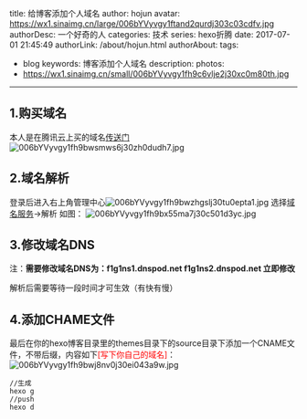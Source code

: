 title: 给博客添加个人域名
author: hojun
avatar: https://wx1.sinaimg.cn/large/006bYVyvgy1ftand2qurdj303c03cdfv.jpg
authorDesc: 一个好奇的人
categories: 技术
series: hexo折腾
date: 2017-07-01 21:45:49
authorLink: /about/hojun.html
authorAbout:
tags:
 - blog
keywords: 博客添加个人域名
description:
photos:
 - https://wx1.sinaimg.cn/small/006bYVyvgy1fh9c6vlje2j30xc0m80th.jpg
---
## **1.购买域名**
本人是在腾讯云上买的域名[传送门](https://dnspod.qcloud.com/?from=qcloudHpHeaderDnspod&fromSource=qcloudHpHeaderDnspod)
![006bYVyvgy1fh9bwsmws6j30zh0dudh7.jpg](https://wx2.sinaimg.cn/large/006bYVyvgy1fh9bwsmws6j30zh0dudh7.jpg)
## **2.域名解析**
登录后进入右上角管理中心![006bYVyvgy1fh9bwzhgslj30tu0epta1.jpg](https://wx4.sinaimg.cn/large/006bYVyvgy1fh9bwzhgslj30tu0epta1.jpg)
选择[域名服务](https://console.qcloud.com/domain/mydomain)->解析 
如图：
![006bYVyvgy1fh9bx55ma7j30c501d3yc.jpg](https://wx1.sinaimg.cn/large/006bYVyvgy1fh9bx55ma7j30c501d3yc.jpg)
## **3.修改域名DNS**
注：**需要修改域名DNS为：f1g1ns1.dnspod.net  f1g1ns2.dnspod.net  立即修改** 

解析后需要等待一段时间才可生效（有快有慢）
## **4.添加CHAME文件**
最后在你的hexo博客目录里的themes目录下的source目录下添加一个CNAME文件，不带后缀，内容如下<font color="red">[写下你自己的域名]</font>：
![006bYVyvgy1fh9bwj8nv0j30ei043a9w.jpg](https://wx1.sinaimg.cn/large/006bYVyvgy1fh9bwj8nv0j30ei043a9w.jpg)
```
//生成
hexo g
//push
hexo d
```